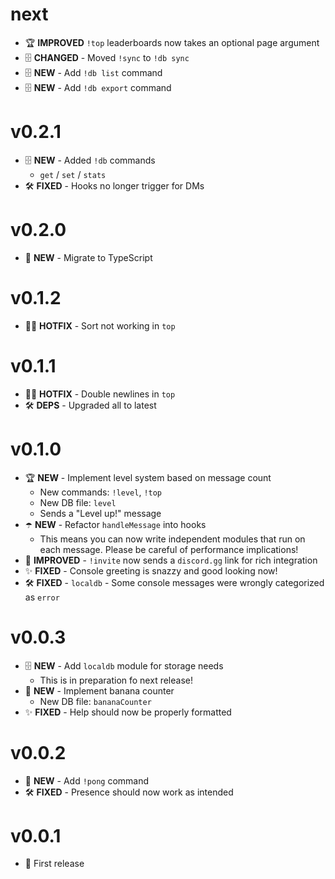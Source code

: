 # next

- 🏆 **IMPROVED** `!top` leaderboards now takes an optional page argument
- 🗄️ **CHANGED** - Moved `!sync` to `!db sync`
- 🗄️ **NEW** - Add `!db list` command
- 🗄️ **NEW** - Add `!db export` command

# v0.2.1

- 🗄️ **NEW** - Added `!db` commands
  - `get` / `set` / `stats`
- 🛠️ **FIXED** - Hooks no longer trigger for DMs

# v0.2.0

- 🚀 **NEW** - Migrate to TypeScript

# v0.1.2

- 👨‍🚒 **HOTFIX** - Sort not working in `top`

# v0.1.1

- 👨‍🚒 **HOTFIX** - Double newlines in `top`
- 🛠️ **DEPS** - Upgraded all to latest

# v0.1.0

- 🏆 **NEW** - Implement level system based on message count
  - New commands: `!level`, `!top`
  - New DB file: `level`
  - Sends a "Level up!" message
- ☂️ **NEW** - Refactor `handleMessage` into hooks
  - This means you can now write independent modules that run on each message.
    Please be careful of performance implications!
- 🔗 **IMPROVED** - `!invite` now sends a `discord.gg` link for rich integration
- ✨ **FIXED** - Console greeting is snazzy and good looking now!
- 🛠️ **FIXED** - `localdb` - Some console messages were wrongly categorized as
  `error`

# v0.0.3

- 🗄️ **NEW** - Add `localdb` module for storage needs
  - This is in preparation fo next release!
- 🍌 **NEW** - Implement banana counter
  - New DB file: `bananaCounter`
- ✨ **FIXED** - Help should now be properly formatted

# v0.0.2

- 🏓 **NEW** - Add `!pong` command
- 🛠️ **FIXED** - Presence should now work as intended

# v0.0.1

- 🎉 First release
